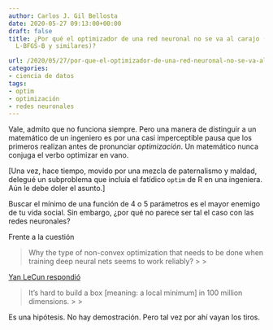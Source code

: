 ```yaml
---
author: Carlos J. Gil Bellosta
date: 2020-05-27 09:13:00+00:00
draft: false
title: ¿Por qué el optimizador de una red neuronal no se va al carajo (como suelen
  L-BFGS-B y similares)?

url: /2020/05/27/por-que-el-optimizador-de-una-red-neuronal-no-se-va-al-carajo-como-suelen-l-bfgs-b-y-similares/
categories:
- ciencia de datos
tags:
- optim
- optimización
- redes neuronales
---
```





Vale, admito que no funciona siempre. Pero una manera de distinguir a un matemático de un ingeniero es por una casi imperceptible pausa que los primeros realizan antes de pronunciar _optimización_. Un matemático nunca conjuga el verbo optimizar en vano.







[Una vez, hace tiempo, movido por una mezcla de paternalismo y maldad, delegué un subproblema que incluía el fatídico `optim` de R en una ingeniera. Aún le debe doler el asunto.]







Buscar el mínimo de una función de 4 o 5 parámetros es el mayor enemigo de tu vida social. Sin embargo, ¿por qué no parece ser tal el caso con las redes neuronales?







Frente a la cuestión







<blockquote>Why the type of non-convex optimization that needs to be done when training deep neural nets seems to work reliably?
>
> </blockquote>







[Yan LeCun respondió](https://www.kdnuggets.com/2016/08/yann-lecun-3-thoughts-deep-learning.html)







<blockquote>It’s hard to build a box [meaning: a local minimum] in 100 million dimensions.
>
> </blockquote>







Es una hipótesis. No hay demostración. Pero tal vez por ahí vayan los tiros.



